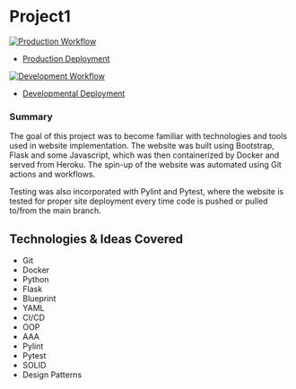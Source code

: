 # Project1

[![Production Workflow](https://github.com/onahte/docker_flask/actions/workflows/prod.yml/badge.svg)](https://github.com/onahte/docker_flask/actions/workflows/prod.yml)

* [Production Deployment](https://onahte-prod.herokuapp.com/)


[![Development Workflow](https://github.com/onahte/docker_flask/actions/workflows/dev.yml/badge.svg)](https://github.com/onahte/docker_flask/actions/workflows/dev.yml)

* [Developmental Deployment](https://onahte-dev.herokuapp.com/)

### Summary

The goal of this project was to become familiar with technologies and tools used in website implementation. The website was built using Bootstrap, Flask and some Javascript, which was then containerized by Docker and served from Heroku. The spin-up of the website was automated using Git actions and workflows.

Testing was also incorporated with Pylint and Pytest, where the website is tested for proper site deployment every time code is pushed or pulled to/from the main branch.

## Technologies & Ideas Covered

- Git
- Docker
- Python
- Flask
- Blueprint
- YAML
- CI/CD
- OOP
- AAA
- Pylint
- Pytest
- SOLID
- Design Patterns


